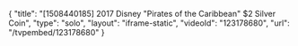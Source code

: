 {
    "title": "[1508440185] 2017 Disney \"Pirates of the Caribbean\" $2 Silver Coin",
    "type": "solo",
    "layout": "iframe-static",
    "videoId": "123178680",
    "url": "\/tvpembed\/123178680"
}